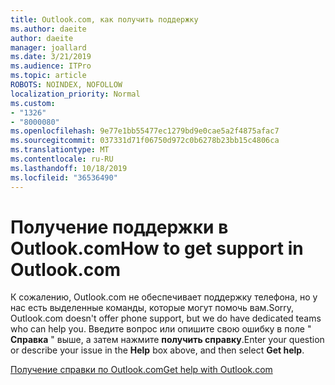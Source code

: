 ```yaml
---
title: Outlook.com, как получить поддержку
ms.author: daeite
author: daeite
manager: joallard
ms.date: 3/21/2019
ms.audience: ITPro
ms.topic: article
ROBOTS: NOINDEX, NOFOLLOW
localization_priority: Normal
ms.custom:
- "1326"
- "8000080"
ms.openlocfilehash: 9e77e1bb55477ec1279bd9e0cae5a2f4875afac7
ms.sourcegitcommit: 037331d71f06750d972c0b6278b23bb15c4806ca
ms.translationtype: MT
ms.contentlocale: ru-RU
ms.lasthandoff: 10/18/2019
ms.locfileid: "36536490"
---
```

# <a name="how-to-get-support-in-outlookcom"></a><span data-ttu-id="4dc0a-102">Получение поддержки в Outlook.com</span><span class="sxs-lookup"><span data-stu-id="4dc0a-102">How to get support in Outlook.com</span></span>

<span data-ttu-id="4dc0a-103">К сожалению, Outlook.com не обеспечивает поддержку телефона, но у нас есть выделенные команды, которые могут помочь вам.</span><span class="sxs-lookup"><span data-stu-id="4dc0a-103">Sorry, Outlook.com doesn't offer phone support, but we do have dedicated teams who can help you.</span></span>
<span data-ttu-id="4dc0a-104">Введите вопрос или опишите свою ошибку в поле " **Справка** " выше, а затем нажмите **получить справку**.</span><span class="sxs-lookup"><span data-stu-id="4dc0a-104">Enter your question or describe your issue in the **Help** box above, and then select **Get help**.</span></span>

[<span data-ttu-id="4dc0a-105">Получение справки по Outlook.com</span><span class="sxs-lookup"><span data-stu-id="4dc0a-105">Get help with Outlook.com</span></span>](https://support.office.com/article/40676ad0-c831-45ac-a023-5be633be798d?wt.mc_id=Office_Outlook_com_Alchemy)
